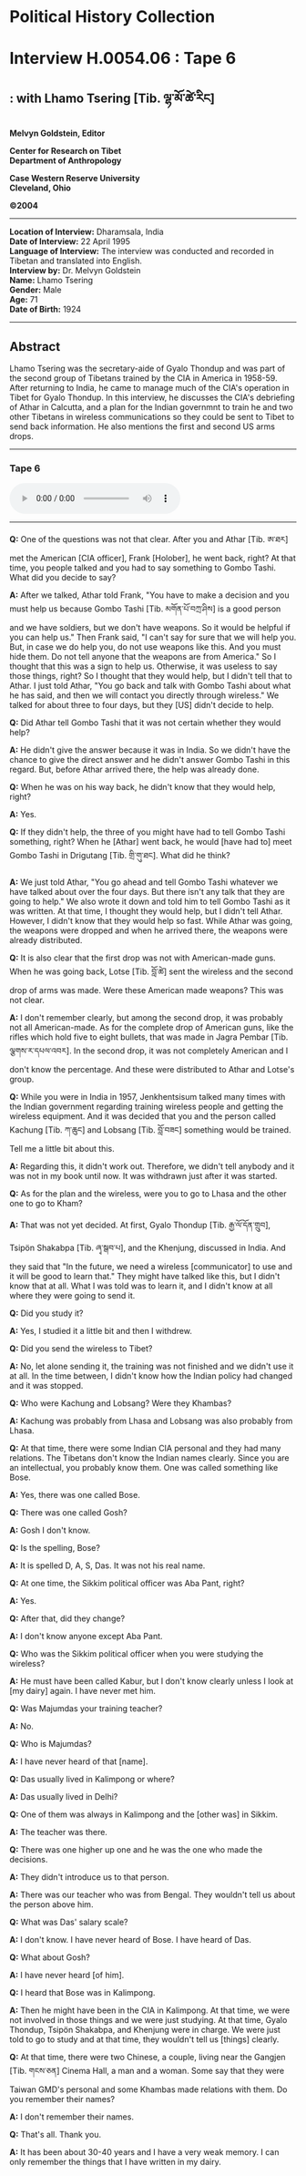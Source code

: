 # Political History Collection  
# Interview H.0054.06 : Tape 6  
##  : with Lhamo Tsering [Tib. ལྷ་མོ་ཚེ་རིང]  
  
**Melvyn Goldstein, Editor**  

**Center for Research on Tibet**  
**Department of Anthropology**  

**Case Western Reserve University**  
**Cleveland, Ohio**  

**©2004**  

---  
**Location of Interview:** Dharamsala, India  
**Date of Interview:** 22 April 1995  
**Language of Interview:** The interview was conducted and recorded in Tibetan and translated into English.  
**Interview by:** Dr. Melvyn Goldstein  
**Name:** Lhamo Tsering  
**Gender:** Male  
**Age:** 71  
**Date of Birth:** 1924  
  
---  
## Abstract  

 Lhamo Tsering was the secretary-aide of Gyalo Thondup and was part of the second group of Tibetans trained by the CIA in America in 1958-59. After returning to India, he came to manage much of the CIA's operation in Tibet for Gyalo Thondup. In this interview, he discusses the CIA's debriefing of Athar in Calcutta, and a plan for the Indian governmnt to train he and two other Tibetans in wireless communications so they could be sent to Tibet to send back information. He also mentions the first and second US arms drops.   

---  
### Tape 6  

<audio controls>
<source src="https://tile.loc.gov/storage-services/service/asian/asiantoha/H_0054_06/H_0054_06.mp3" type="audio/mp3">
Your browser does not support the audio element.
</audio>  

---

**Q:**  One of the questions was not that clear. After you and Athar [Tib. ཨ་ཐར] met the American [CIA officer], Frank [Holober], he went back, right? At that time, you people talked and you had to say something to Gombo Tashi. What did you decide to say?   

**A:**  After we talked, Athar told Frank, "You have to make a decision and you must help us because Gombo Tashi [Tib. མགོན་པོ་བཀྲ་ཤིས] is a good person and we have soldiers, but we don't have weapons. So it would be helpful if you can help us." Then Frank said, "I can't say for sure that we will help you. But, in case we do help you, do not use weapons like this. And you must hide them. Do not tell anyone that the weapons are from America." So I thought that this was a sign to help us. Otherwise, it was useless to say those things, right? So I thought that they would help, but I didn't tell that to Athar. I just told Athar, "You go back and talk with Gombo Tashi about what he has said, and then we will contact you directly through wireless." We talked for about three to four days, but they [US] didn't decide to help.   

**Q:**  Did Athar tell Gombo Tashi that it was not certain whether they would help?   

**A:**  He didn't give the answer because it was in India. So we didn't have the chance to give the direct answer and he didn't answer Gombo Tashi in this regard. But, before Athar arrived there, the help was already done.   

**Q:**  When he was on his way back, he didn't know that they would help, right?   

**A:**  Yes.   

**Q:**  If they didn't help, the three of you might have had to tell Gombo Tashi something, right? When he [Athar] went back, he would [have had to] meet Gombo Tashi in Drigutang [Tib. གྲི་གུ་ཐང]. What did he think?   

**A:**  We just told Athar, "You go ahead and tell Gombo Tashi whatever we have talked about over the four days. But there isn't any talk that they are going to help." We also wrote it down and told him to tell Gombo Tashi as it was written. At that time, I thought they would help, but I didn't tell Athar. However, I didn't know that they would help so fast. While Athar was going, the weapons were dropped and when he arrived there, the weapons were already distributed.   

**Q:**  It is also clear that the first drop was not with American-made guns. When he was going back, Lotse [Tib. བློ་ཚེ] sent the wireless and the second drop of arms was made. Were these American made weapons? This was not clear.   

**A:**  I don't remember clearly, but among the second drop, it was probably not all American-made. As for the complete drop of American guns, like the rifles which hold five to eight bullets, that was made in Jagra Pembar [Tib. ལྕགས་ར་དཔལ་འབར]. In the second drop, it was not completely American and I don't know the percentage. And these were distributed to Athar and Lotse's group.   

**Q:**  While you were in India in 1957, <span class="tooltip" data-text="[tib. གཅེན་མཁན་རྩིས་གསུམ] Abbr.: The titles of the three heads of the major anti-Chinese émigré group in India during the 1954-59 period: &quot;Jen&quot; refers to the &quot;older brother&quot; (the older brother of the Dalai Lama, Gyalo Thondup), &quot;khen&quot; refers to the monk official of the khenjung rank (Lobsang Gyentsen), and &quot;tsi&quot; refers to the lay official of the tsipön rank (Shakabpa). &quot;Sum&quot; means the three (of them).">Jenkhentsisum</span> talked many times with the Indian government regarding training wireless people and getting the wireless equipment. And it was decided that you and the person called Kachung [Tib. ཀ་ཆུང] and Lobsang [Tib. བློ་བཟང] something would be trained. Tell me a little bit about this.   

**A:**  Regarding this, it didn't work out. Therefore, we didn't tell anybody and it was not in my book until now. It was withdrawn just after it was started.   

**Q:**  As for the plan and the wireless, were you to go to Lhasa and the other one to go to Kham?   

**A:**  That was not yet decided. At first, Gyalo Thondup [Tib. རྒྱ་ལོ་དོན་གྲུབ], Tsipön <span class="tooltip" data-text="[tib. ཞྭ་སྒབ་པ] The name of the family of an important lay official during the 1940s and 1950s.">Shakabpa</span> [Tib. ཞྭ་སྒབ་པ], and the Khenjung, discussed in India. And they said that "In the future, we need a wireless [communicator] to use and it will be good to learn that." They might have talked like this, but I didn't know that at all. What I was told was to learn it, and I didn't know at all where they were going to send it.   

**Q:**  Did you study it?   

**A:**  Yes, I studied it a little bit and then I withdrew.   

**Q:**  Did you send the wireless to Tibet?   

**A:**  No, let alone sending it, the training was not finished and we didn't use it at all. In the time between, I didn't know how the Indian policy had changed and it was stopped.   

**Q:**  Who were Kachung and Lobsang? Were they Khambas?   

**A:**  Kachung was probably from Lhasa and Lobsang was also probably from Lhasa.   

**Q:**  At that time, there were some Indian CIA personal and they had many relations. The Tibetans don't know the Indian names clearly. Since you are an intellectual, you probably know them. One was called something like Bose.   

**A:**  Yes, there was one called Bose.   

**Q:**  There was one called Gosh?   

**A:**  Gosh I don't know.   

**Q:**  Is the spelling, Bose?   

**A:**  It is spelled D, A, S, Das. It was not his real name.   

**Q:**  At one time, the Sikkim political officer was Aba Pant, right?   

**A:**  Yes.   

**Q:**  After that, did they change?   

**A:**  I don't know anyone except Aba Pant.   

**Q:**  Who was the Sikkim political officer when you were studying the wireless?   

**A:**  He must have been called Kabur, but I don't know clearly unless I look at [my dairy] again. I have never met him.   

**Q:**  Was Majumdas your training teacher?   

**A:**  No.   

**Q:**  Who is Majumdas?   

**A:**  I have never heard of that [name].   

**Q:**  Das usually lived in Kalimpong or where?   

**A:**  Das usually lived in Delhi?   

**Q:**  One of them was always in Kalimpong and the [other was] in Sikkim.   

**A:**  The teacher was there.   

**Q:**  There was one higher up one and he was the one who made the decisions.   

**A:**  They didn't introduce us to that person.   

**A:**  There was our teacher who was from Bengal. They wouldn't tell us about the person above him.   

**Q:**  What was Das' salary scale?   

**A:**  I don't know. I have never heard of Bose. I have heard of Das.   

**Q:**  What about Gosh?   

**A:**  I have never heard [of him].   

**Q:**  I heard that Bose was in Kalimpong.   

**A:**  Then he might have been in the CIA in Kalimpong. At that time, we were not involved in those things and we were just studying. At that time, Gyalo Thondup, Tsipön <span class="tooltip" data-text="[tib. ཞྭ་སྒབ་པ] The name of the family of an important lay official during the 1940s and 1950s.">Shakabpa</span>, and Khenjung were in charge. We were just told to go to study and at that time, they wouldn't tell us [things] clearly.   

**Q:**  At that time, there were two Chinese, a couple, living near the Gangjen [Tib. གངས་ཅན] Cinema Hall, a man and a woman. Some say that they were Taiwan <span class="tooltip" data-text="[ch. abbr. 国民党] The Nationalist Party of Chiang Kaishek.">GMD</span>'s personal and some Khambas made relations with them. Do you remember their names?   

**A:**  I don't remember their names.   

**Q:**  That's all. Thank you.   

**A:**  It has been about 30-40 years and I have a very weak memory. I can only remember the things that I have written in my dairy.   

